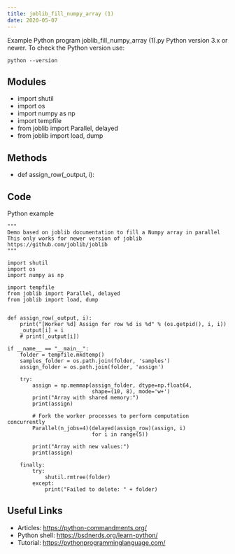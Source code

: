 ```yaml
---
title: joblib_fill_numpy_array (1)
date: 2020-05-07
---
```

Example Python program joblib_fill_numpy_array (1).py
Python version 3.x or newer.
To check the Python version use:

    python --version

## Modules

* import shutil
* import os
* import numpy as np
* import tempfile
* from joblib import Parallel, delayed
* from joblib import load, dump

## Methods

* def assign_row(_output, i):

## Code

Python example

    """
    Demo based on joblib documentation to fill a Numpy array in parallel
    This only works for newer version of joblib https://github.com/joblib/joblib
    """
    
    import shutil
    import os
    import numpy as np
    
    import tempfile
    from joblib import Parallel, delayed
    from joblib import load, dump
    
    
    def assign_row(_output, i):
        print("[Worker %d] Assign for row %d is %d" % (os.getpid(), i, i))
        _output[i] = i
        # print(_output[i])
    
    if __name__ == "__main__":
        folder = tempfile.mkdtemp()
        samples_folder = os.path.join(folder, 'samples')
        assign_folder = os.path.join(folder, 'assign')
    
        try:
            assign = np.memmap(assign_folder, dtype=np.float64,
                               shape=(10, 8), mode='w+')
            print("Array with shared memory:")
            print(assign)
    
            # Fork the worker processes to perform computation concurrently
            Parallel(n_jobs=4)(delayed(assign_row)(assign, i)
                               for i in range(5))
    
            print("Array with new values:")
            print(assign)
    
        finally:
            try:
                shutil.rmtree(folder)
            except:
                print("Failed to delete: " + folder)
    

## Useful Links

- Articles: https://python-commandments.org/
- Python shell: https://bsdnerds.org/learn-python/
- Tutorial: https://pythonprogramminglanguage.com/
